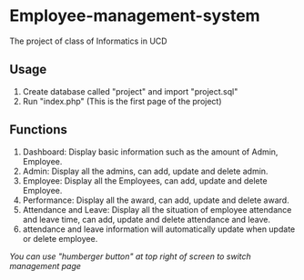 # Employee-management-system

The project of class of Informatics in UCD

## Usage

1. Create database called "project" and import "project.sql"
2. Run "index.php" (This is the first page of the project)

## Functions

1. Dashboard: Display basic information such as the amount of Admin, Employee.
2. Admin: Display all the admins, can add, update and delete admin.
3. Employee: Display all the Employees, can add, update and delete Employee.
4. Performance: Display all the award, can add, update and delete award.
5. Attendance and Leave: Display all the situation of employee attendance and leave time, can add, update and delete attendance and leave.
6. attendance and leave information will automatically update when update or delete employee.

*You can use "humberger button" at top right of screen to switch management page*